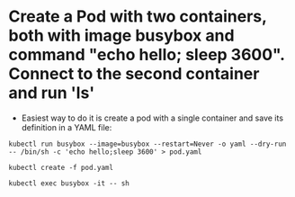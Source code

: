 # Create a Pod with two containers, both with image busybox and command "echo hello; sleep 3600". Connect to the second container and run 'ls'
- Easiest way to do it is create a pod with a single container and save its definition in a YAML file:

`kubectl run busybox --image=busybox --restart=Never -o yaml --dry-run -- /bin/sh -c 'echo hello;sleep 3600' > pod.yaml`

`kubectl create -f pod.yaml`

`kubectl exec busybox -it -- sh`